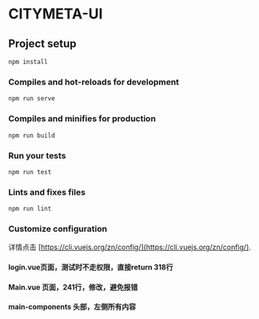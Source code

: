 # CITYMETA-UI

## Project setup
```
npm install
```

### Compiles and hot-reloads for development
```
npm run serve
```

### Compiles and minifies for production
```
npm run build
```

### Run your tests
```
npm run test
```

### Lints and fixes files
```
npm run lint
```

### Customize configuration
详情点击 [https://cli.vuejs.org/zn/config/](https://cli.vuejs.org/zn/config/).

####  login.vue页面，测试时不走权限，直接return  318行
####  Main.vue 页面，241行，修改，避免报错

#### main-components  头部，左侧所有内容